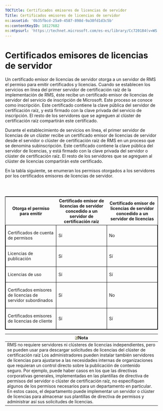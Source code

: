 ```yaml
---
TOCTitle: Certificados emisores de licencias de servidor
Title: Certificados emisores de licencias de servidor
ms:assetid: '0b35fbcd-25a9-4587-898d-9a30fd1d3c5b'
ms:contentKeyID: 18127682
ms:mtpsurl: 'https://technet.microsoft.com/es-es/library/Cc720184(v=WS.10)'
---
```


Certificados emisores de licencias de servidor
==============================================

Un certificado emisor de licencias de servidor otorga a un servidor de RMS el permiso para emitir certificados y licencias. Cuando se establecen los servicios en línea del primer servidor de certificación raíz de la implementación de RMS, éste recibe un certificado emisor de licencias de servidor del servicio de inscripción de Microsoft. Este proceso se conoce como inscripción. Este certificado contiene la clave pública del servidor de certificación raíz, y está firmado con la clave privada del servicio de inscripción. El resto de los servidores que se agreguen al clúster de certificación raíz compartirán este certificado.

Durante el establecimiento de servicios en línea, el primer servidor de licencias de un clúster recibe un certificado emisor de licencias de servidor desde el servidor o clúster de certificación raíz de RMS en un proceso que se denomina subinscripción. Este certificado contiene la clave pública del servidor de licencias, y está firmado con la clave privada del servidor o clúster de certificación raíz. El resto de los servidores que se agreguen al clúster de licencias compartirán este certificado.

En la tabla siguiente, se enumeran los permisos otorgados a los servidores por los certificados emisores de licencias de servidor.

###  

<p> </p>
<table style="border:1px solid black;">
<colgroup>
<col width="33%" />
<col width="33%" />
<col width="33%" />
</colgroup>
<thead>
<tr class="header">
<th>Otorga el permiso para emitir</th>
<th>Certificado emisor de licencias de servidor concedido a un servidor de certificación raíz</th>
<th>Certificado emisor de licencias de servidor concedido a un servidor de licencias</th>
</tr>
</thead>
<tbody>
<tr class="odd">
<td style="border:1px solid black;"><p>Certificados de cuenta de permisos</p></td>
<td style="border:1px solid black;"><p>Sí</p></td>
<td style="border:1px solid black;"><p>No</p></td>
</tr>
<tr class="even">
<td style="border:1px solid black;"><p>Licencias de publicación</p></td>
<td style="border:1px solid black;"><p>Sí</p></td>
<td style="border:1px solid black;"><p>Sí</p></td>
</tr>
<tr class="odd">
<td style="border:1px solid black;"><p>Licencias de uso</p></td>
<td style="border:1px solid black;"><p>Sí</p></td>
<td style="border:1px solid black;"><p>Sí</p></td>
</tr>
<tr class="even">
<td style="border:1px solid black;"><p>Certificados emisores de licencias de servidor subordinados</p></td>
<td style="border:1px solid black;"><p>Sí</p></td>
<td style="border:1px solid black;"><p>No</p></td>
</tr>
<tr class="odd">
<td style="border:1px solid black;"><p>Certificados emisores de licencias de cliente</p></td>
<td style="border:1px solid black;"><p>Sí</p></td>
<td style="border:1px solid black;"><p>Sí</p></td>
</tr>
</tbody>
</table>
  
| ![](images/Cc720184.note(WS.10).gif)Nota                                                                                                                                                                                                                                                                                                                                                                                                                                                                                                                                                                                                                                                                                                                                                                                    |  
|----------------------------------------------------------------------------------------------------------------------------------------------------------------------------------------------------------------------------------------------------------------------------------------------------------------------------------------------------------------------------------------------------------------------------------------------------------------------------------------------------------------------------------------------------------------------------------------------------------------------------------------------------------------------------------------------------------------------------------------------------------------------------------------------------------------------------------------------------------|  
| RMS no requiere servidores ni clústeres de licencias independientes, pero se pueden usar para descargar solicitudes de licencias del clúster de certificación raíz Los administradores pueden instalar también servidores de licencias para ajustarse a las necesidades internas de organizaciones que requieran un control directo sobre la publicación de contenido seguro. Por ejemplo, puede haber casos en los que las directivas corporativas generales, implementadas en las plantillas de directiva de permisos del servidor o clúster de certificación raíz, no especifiquen algunos de los permisos necesarios para un departamento en particular. En estos casos, el departamento puede implementar un servidor o clúster de licencias para almacenar sus plantillas de directiva de permisos y administrar así sus solicitudes de licencias. |
